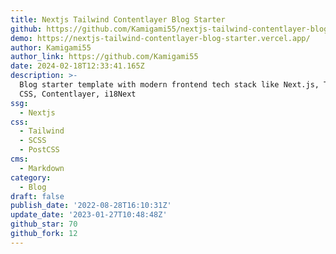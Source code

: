```yaml
---
title: Nextjs Tailwind Contentlayer Blog Starter
github: https://github.com/Kamigami55/nextjs-tailwind-contentlayer-blog-starter
demo: https://nextjs-tailwind-contentlayer-blog-starter.vercel.app/
author: Kamigami55
author_link: https://github.com/Kamigami55
date: 2024-02-18T12:33:41.165Z
description: >-
  Blog starter template with modern frontend tech stack like Next.js, Tailwind
  CSS, Contentlayer, i18Next
ssg:
  - Nextjs
css:
  - Tailwind
  - SCSS
  - PostCSS
cms:
  - Markdown
category:
  - Blog
draft: false
publish_date: '2022-08-28T16:10:31Z'
update_date: '2023-01-27T10:48:48Z'
github_star: 70
github_fork: 12
---
```

